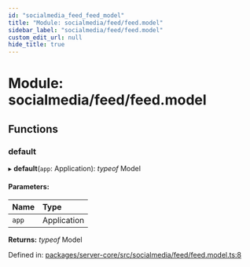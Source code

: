```yaml
---
id: "socialmedia_feed_feed_model"
title: "Module: socialmedia/feed/feed.model"
sidebar_label: "socialmedia/feed/feed.model"
custom_edit_url: null
hide_title: true
---
```


# Module: socialmedia/feed/feed.model

## Functions

### default

▸ **default**(`app`: Application): *typeof* Model

#### Parameters:

| Name | Type |
| :------ | :------ |
| `app` | Application |

**Returns:** *typeof* Model

Defined in: [packages/server-core/src/socialmedia/feed/feed.model.ts:8](https://github.com/xr3ngine/xr3ngine/blob/7e8e151f1/packages/server-core/src/socialmedia/feed/feed.model.ts#L8)

